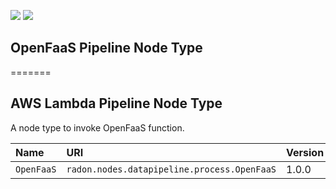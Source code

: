 ![](https://img.shields.io/badge/Status:-RELEASED-green)
![](https://img.shields.io/badge/%20-DEPLOYABLE-blueviolet)


## OpenFaaS Pipeline Node Type
=======
## AWS Lambda Pipeline Node Type


A node type to invoke OpenFaaS function.

| Name | URI | Version | Derived From |
|:---- |:--- |:------- |:------------ |
| `OpenFaaS` | `radon.nodes.datapipeline.process.OpenFaaS` | 1.0.0 | `radon.nodes.datapipeline.process.FaaSFunction` |
